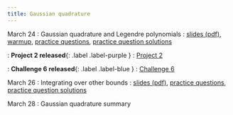 ```yaml
---
title: Gaussian quadrature
---
```


March 24
: Gaussian quadrature and Legendre polynomials
  : [slides (pdf)](https://sta379-s25.github.io/slides/lecture_22.pdf), [warmup](https://sta379-s25.github.io/practice_questions/pq_22_warmup.html), [practice questions](https://sta379-s25.github.io/practice_questions/pq_22.html), [practice question solutions](https://sta379-s25.github.io/practice_questions/pq_22_solutions.html)
  
: **Project 2 released**{: .label .label-purple }
  : [Project 2](https://sta379-s25.github.io/projects/project_2.html)
  
: **Challenge 6 released**{: .label .label-blue }
  : [Challenge 6](https://sta379-s25.github.io/challenges/challenge_6.html)
  
March 26
: Integrating over other bounds
  : [slides (pdf)](https://sta379-s25.github.io/slides/lecture_23.pdf), [practice questions](https://sta379-s25.github.io/practice_questions/pq_23.html), [practice question solutions](https://sta379-s25.github.io/practice_questions/pq_23_solutions.html)

March 28
: Gaussian quadrature summary